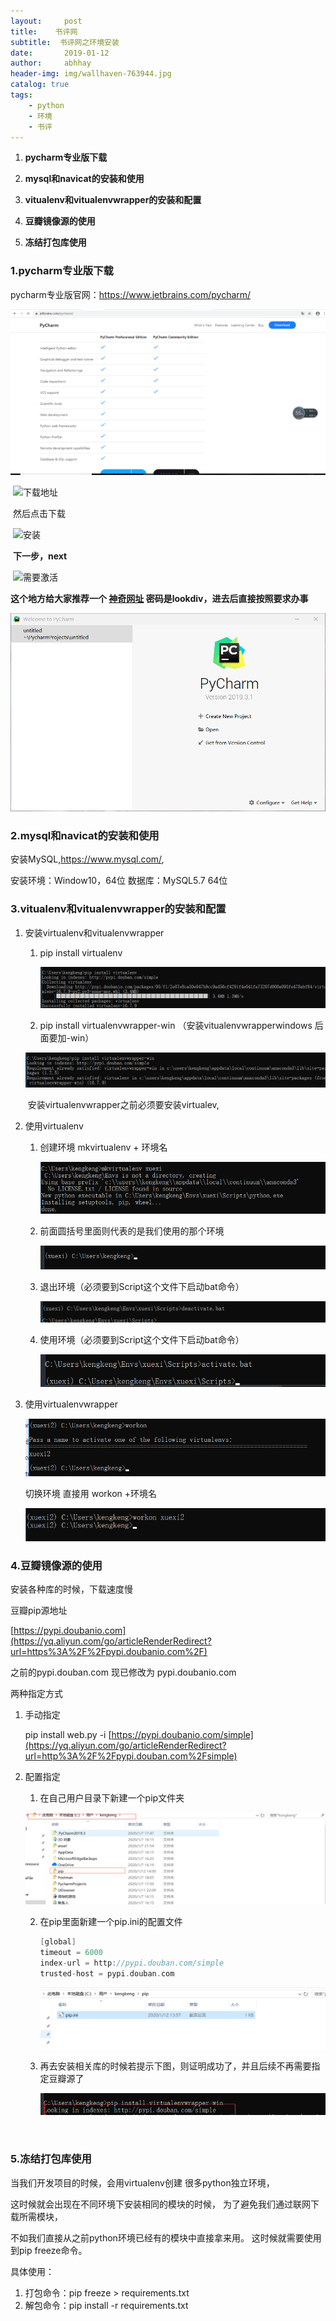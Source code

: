 ```yaml
---
layout:     post
title:    书评网
subtitle:  书评网之环境安装
date:       2019-01-12
author:     abhhay
header-img: img/wallhaven-763944.jpg
catalog: true
tags:
    - python
    - 环境
    - 书评
---
```


1. **pycharm专业版下载**

2. **mysql和navicat的安装和使用**

3. **vitualenv和vitualenvwrapper的安装和配置**

4. **豆瓣镜像源的使用**

5. **冻结打包库使用**

   

### 1.**pycharm专业版下载**

pycharm专业版官网：https://www.jetbrains.com/pycharm/

![image-20200112153857231](/img/2020-01-12-shuping/image-20200112153857231.png)



​     ![下载地址](https://img-blog.csdn.net/20180826210711399?watermark/2/text/aHR0cHM6Ly9ibG9nLmNzZG4ubmV0L3FxXzMxOTM5NjE3/font/5a6L5L2T/fontsize/400/fill/I0JBQkFCMA==/dissolve/70)

​     然后点击下载

​     ![安装](https://img-blog.csdn.net/20180826211826282?watermark/2/text/aHR0cHM6Ly9ibG9nLmNzZG4ubmV0L3FxXzMxOTM5NjE3/font/5a6L5L2T/fontsize/400/fill/I0JBQkFCMA==/dissolve/70)

​    **下一步，next**

​	![需要激活](https://img-blog.csdn.net/20180826212247522?watermark/2/text/aHR0cHM6Ly9ibG9nLmNzZG4ubmV0L3FxXzMxOTM5NjE3/font/5a6L5L2T/fontsize/400/fill/I0JBQkFCMA==/dissolve/70)

   **这个地方给大家推荐一个 [神奇网址](http://www.lookdiv.com/)  密码是lookdiv，进去后直接按照要求办事**

![大功告成](../img/2020-01-12-shuping/image-20200112154611458.png)

### 2.**mysql和navicat的安装和使用**



安装MySQL,https://www.mysql.com/,

安装环境：Window10，64位
数据库：MySQL5.7 64位

### 3.**vitualenv和vitualenvwrapper的安装和配置**

1. 安装virtualenv和vitualenvwrapper

   1. pip install virtualenv

      ![image-20200112161101304](../img/2020-01-12-shuping/image-20200112161101304.png)

        

   2. pip install virtualenvwrapper-win （安装vitualenvwrapperwindows 后面要加-win）

   ![image-20200112161237449](../img/2020-01-12-shuping/image-20200112161237449.png)

   ​	安装virtualenvwrapper之前必须要安装virtualev,

2. 使用virtualenv

   1. 创建环境 mkvirtualenv  + 环境名

      ![image-20200112161837674](../img/2020-01-12-shuping/image-20200112161837674.png)

   2. 前面圆括号里面则代表的是我们使用的那个环境

      ![image-20200112161949092](../img/2020-01-12-shuping/image-20200112161949092.png)

   3. 退出环境（必须要到Script这个文件下启动bat命令）

      ![image-20200112162058133](../img/2020-01-12-shuping/image-20200112162058133.png)

   4. 使用环境（必须要到Script这个文件下启动bat命令）

      ![image-20200112162150888](../img/2020-01-12-shuping/image-20200112162150888.png)

3. 使用virtualenvwrapper

   ![image-20200112162909478](../img/2020-01-12-shuping/image-20200112162909478.png)

   切换环境 直接用 workon +环境名

   ![image-20200112163022553](../img/2020-01-12-shuping/image-20200112163022553.png)

   

### 4.**豆瓣镜像源的使用**

安装各种库的时候，下载速度慢

豆瓣pip源地址

[https://pypi.doubanio.com](https://yq.aliyun.com/go/articleRenderRedirect?url=https%3A%2F%2Fpypi.doubanio.com%2F)

之前的pypi.douban.com 现已修改为 pypi.doubanio.com

两种指定方式

1. 手动指定

    pip install web.py -i [https://pypi.doubanio.com/simple](https://yq.aliyun.com/go/articleRenderRedirect?url=http%3A%2F%2Fpypi.douban.com%2Fsimple)

2. 配置指定

   1. 在自己用户目录下新建一个pip文件夹

   ![image-20200112155755614](../img/2020-01-12-shuping/image-20200112155755614.png)

   2. 在pip里面新建一个pip.ini的配置文件

      ```c
      [global]
      timeout = 6000
      index-url = http://pypi.douban.com/simple
      trusted-host = pypi.douban.com
      ```

      

      ![image-20200112155956469](../img/2020-01-12-shuping/image-20200112155956469.png)

      

   3. 再去安装相关库的时候若提示下图，则证明成功了，并且后续不再需要指定豆瓣源了

      ![image-20200112160229392](../img/2020-01-12-shuping/image-20200112160229392.png)

​             

### **5.冻结打包库使用**

当我们开发项目的时候，会用virtualenv创建
很多python独立环境，

这时候就会出现在不同环境下安装相同的模块的时候，
为了避免我们通过联网下载所需模块，

不如我们直接从之前python环境已经有的模块中直接拿来用。
这时候就需要使用到pip freeze命令。

具体使用：

1. 打包命令：pip freeze > requirements.txt
2. 解包命令：pip install -r requirements.txt

